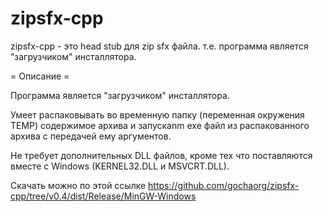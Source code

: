 # zipsfx-cpp
zipsfx-cpp - это head stub для zip sfx файла. т.е. программа является "загрузчиком" инсталлятора.

= Описание =

Программа является "загрузчиком" инсталлятора.

Умеет распаковывать во временную папку (переменная окружения TEMP) содержимое архива и запускаnm exe файл из распакованного архива с передачей ему аргументов.

Не требует дополнительных DLL файлов, 
кроме тех что поставляются вместе с Windows (KERNEL32.DLL и MSVCRT.DLL).

Скачать можно по этой ссылке https://github.com/gochaorg/zipsfx-cpp/tree/v0.4/dist/Release/MinGW-Windows
